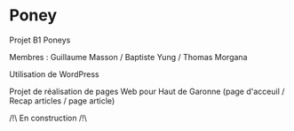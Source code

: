 ﻿# Poney
Projet B1 Poneys

Membres : Guillaume Masson / Baptiste Yung / Thomas Morgana

Utilisation de WordPress

Projet de réalisation de pages Web pour Haut de Garonne (page d'acceuil / Recap articles / page article)

/!\ En construction /!\
